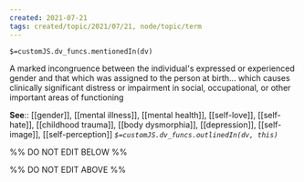 ```yaml
---
created: 2021-07-21
tags: created/topic/2021/07/21, node/topic/term
---
```

`$=customJS.dv_funcs.mentionedIn(dv)`


A marked incongruence between the individual's expressed or experienced gender and that which was assigned to the person at birth... which causes clinically significant distress or impairment in social, occupational, or other important areas of functioning

**See**:: [[gender]], [[mental illness]], [[mental health]], [[self-love]], [[self-hate]], [[childhood trauma]], [[body dysmorphia]], [[depression]], [[self-image]], [[self-perception]]
*`$=customJS.dv_funcs.outlinedIn(dv, this)`*

%% DO NOT EDIT BELOW %%

%% DO NOT EDIT ABOVE %%
